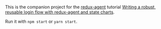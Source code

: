 
This is the companion project for the [redux-agent](https://redux-agent.org) tutorial [Writing a robust, reusable login flow with redux-agent and state charts](https://redux-agent.org/guides/a-robust-reusable-login-flow-with-redux-agent-and-state-charts/).

Run it with `npm start` or `yarn start`.

